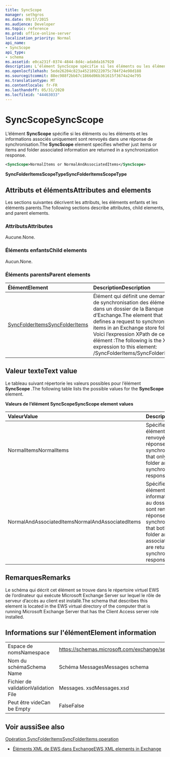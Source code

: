 ```yaml
---
title: SyncScope
manager: sethgros
ms.date: 09/17/2015
ms.audience: Developer
ms.topic: reference
ms.prod: office-online-server
localization_priority: Normal
api_name:
- SyncScope
api_type:
- schema
ms.assetid: e0ca231f-0374-4844-8d4c-ada8da167920
description: L’élément SyncScope spécifie si les éléments ou les éléments et les informations associés uniquement sont renvoyés dans une réponse de synchronisation.
ms.openlocfilehash: 5ede26204c823a452189222075c784f24e98d188
ms.sourcegitcommit: 88ec988f2bb67c1866d06b361615f3674a24e795
ms.translationtype: MT
ms.contentlocale: fr-FR
ms.lasthandoff: 05/31/2020
ms.locfileid: "44463033"
---
```

# <a name="syncscope"></a><span data-ttu-id="a5f98-103">SyncScope</span><span class="sxs-lookup"><span data-stu-id="a5f98-103">SyncScope</span></span>

<span data-ttu-id="a5f98-104">L’élément **SyncScope** spécifie si les éléments ou les éléments et les informations associés uniquement sont renvoyés dans une réponse de synchronisation.</span><span class="sxs-lookup"><span data-stu-id="a5f98-104">The **SyncScope** element specifies whether just items or items and folder associated information are returned in a synchronization response.</span></span> 
  
```xml
<SyncScope>NormalItems or NormalAndAssociatedItems</SyncScope>
```

 <span data-ttu-id="a5f98-105">**SyncFolderItemsScopeType**</span><span class="sxs-lookup"><span data-stu-id="a5f98-105">**SyncFolderItemsScopeType**</span></span>
## <a name="attributes-and-elements"></a><span data-ttu-id="a5f98-106">Attributs et éléments</span><span class="sxs-lookup"><span data-stu-id="a5f98-106">Attributes and elements</span></span>

<span data-ttu-id="a5f98-107">Les sections suivantes décrivent les attributs, les éléments enfants et les éléments parents.</span><span class="sxs-lookup"><span data-stu-id="a5f98-107">The following sections describe attributes, child elements, and parent elements.</span></span>
  
### <a name="attributes"></a><span data-ttu-id="a5f98-108">Attributs</span><span class="sxs-lookup"><span data-stu-id="a5f98-108">Attributes</span></span>

<span data-ttu-id="a5f98-109">Aucune.</span><span class="sxs-lookup"><span data-stu-id="a5f98-109">None.</span></span>
  
### <a name="child-elements"></a><span data-ttu-id="a5f98-110">Éléments enfants</span><span class="sxs-lookup"><span data-stu-id="a5f98-110">Child elements</span></span>

<span data-ttu-id="a5f98-111">Aucun.</span><span class="sxs-lookup"><span data-stu-id="a5f98-111">None.</span></span>
  
### <a name="parent-elements"></a><span data-ttu-id="a5f98-112">Éléments parents</span><span class="sxs-lookup"><span data-stu-id="a5f98-112">Parent elements</span></span>

|<span data-ttu-id="a5f98-113">**Élément**</span><span class="sxs-lookup"><span data-stu-id="a5f98-113">**Element**</span></span>|<span data-ttu-id="a5f98-114">**Description**</span><span class="sxs-lookup"><span data-stu-id="a5f98-114">**Description**</span></span>|
|:-----|:-----|
|[<span data-ttu-id="a5f98-115">SyncFolderItems</span><span class="sxs-lookup"><span data-stu-id="a5f98-115">SyncFolderItems</span></span>](syncfolderitems.md) <br/> |<span data-ttu-id="a5f98-116">Élément qui définit une demande de synchronisation des éléments dans un dossier de la Banque d’Exchange.</span><span class="sxs-lookup"><span data-stu-id="a5f98-116">The element that defines a request to synchronize items in an Exchange store folder.</span></span>  <br/> <span data-ttu-id="a5f98-117">Voici l’expression XPath de cet élément :</span><span class="sxs-lookup"><span data-stu-id="a5f98-117">The following is the XPath expression to this element:</span></span>  <br/> <span data-ttu-id="a5f98-118">/SyncFolderItems</span><span class="sxs-lookup"><span data-stu-id="a5f98-118">/SyncFolderItems</span></span>  <br/> |
   
## <a name="text-value"></a><span data-ttu-id="a5f98-119">Valeur texte</span><span class="sxs-lookup"><span data-stu-id="a5f98-119">Text value</span></span>

<span data-ttu-id="a5f98-120">Le tableau suivant répertorie les valeurs possibles pour l’élément **SyncScope** .</span><span class="sxs-lookup"><span data-stu-id="a5f98-120">The following table lists the possible values for the **SyncScope** element.</span></span> 
  
<span data-ttu-id="a5f98-121">**Valeurs de l’élément SyncScope**</span><span class="sxs-lookup"><span data-stu-id="a5f98-121">**SyncScope element values**</span></span>

|<span data-ttu-id="a5f98-122">**Valeur**</span><span class="sxs-lookup"><span data-stu-id="a5f98-122">**Value**</span></span>|<span data-ttu-id="a5f98-123">**Description**</span><span class="sxs-lookup"><span data-stu-id="a5f98-123">**Description**</span></span>|
|:-----|:-----|
|<span data-ttu-id="a5f98-124">NormalItems</span><span class="sxs-lookup"><span data-stu-id="a5f98-124">NormalItems</span></span>  <br/> |<span data-ttu-id="a5f98-125">Spécifie que seuls les éléments du dossier sont renvoyés dans une réponse de synchronisation.</span><span class="sxs-lookup"><span data-stu-id="a5f98-125">Specifies that only items in the folder are returned in a synchronization response.</span></span>  <br/> |
|<span data-ttu-id="a5f98-126">NormalAndAssociatedItems</span><span class="sxs-lookup"><span data-stu-id="a5f98-126">NormalAndAssociatedItems</span></span>  <br/> |<span data-ttu-id="a5f98-127">Spécifie que les deux éléments dans les informations associées au dossier et au dossier sont renvoyés dans une réponse de synchronisation.</span><span class="sxs-lookup"><span data-stu-id="a5f98-127">Specifies that both items in the folder and folder associated information are returned in a synchronization response.</span></span>  <br/> |
   
## <a name="remarks"></a><span data-ttu-id="a5f98-128">Remarques</span><span class="sxs-lookup"><span data-stu-id="a5f98-128">Remarks</span></span>

<span data-ttu-id="a5f98-129">Le schéma qui décrit cet élément se trouve dans le répertoire virtuel EWS de l’ordinateur qui exécute Microsoft Exchange Server sur lequel le rôle de serveur d’accès au client est installé.</span><span class="sxs-lookup"><span data-stu-id="a5f98-129">The schema that describes this element is located in the EWS virtual directory of the computer that is running Microsoft Exchange Server that has the Client Access server role installed.</span></span>
  
## <a name="element-information"></a><span data-ttu-id="a5f98-130">Informations sur l'élément</span><span class="sxs-lookup"><span data-stu-id="a5f98-130">Element information</span></span>

|||
|:-----|:-----|
|<span data-ttu-id="a5f98-131">Espace de noms</span><span class="sxs-lookup"><span data-stu-id="a5f98-131">Namespace</span></span>  <br/> |https://schemas.microsoft.com/exchange/services/2006/messages  <br/> |
|<span data-ttu-id="a5f98-132">Nom du schéma</span><span class="sxs-lookup"><span data-stu-id="a5f98-132">Schema Name</span></span>  <br/> |<span data-ttu-id="a5f98-133">Schéma Messages</span><span class="sxs-lookup"><span data-stu-id="a5f98-133">Messages schema</span></span>  <br/> |
|<span data-ttu-id="a5f98-134">Fichier de validation</span><span class="sxs-lookup"><span data-stu-id="a5f98-134">Validation File</span></span>  <br/> |<span data-ttu-id="a5f98-135">Messages. xsd</span><span class="sxs-lookup"><span data-stu-id="a5f98-135">Messages.xsd</span></span>  <br/> |
|<span data-ttu-id="a5f98-136">Peut être vide</span><span class="sxs-lookup"><span data-stu-id="a5f98-136">Can be Empty</span></span>  <br/> |<span data-ttu-id="a5f98-137">False</span><span class="sxs-lookup"><span data-stu-id="a5f98-137">False</span></span>  <br/> |
   
## <a name="see-also"></a><span data-ttu-id="a5f98-138">Voir aussi</span><span class="sxs-lookup"><span data-stu-id="a5f98-138">See also</span></span>



[<span data-ttu-id="a5f98-139">Opération SyncFolderItems</span><span class="sxs-lookup"><span data-stu-id="a5f98-139">SyncFolderItems operation</span></span>](syncfolderitems-operation.md)


- [<span data-ttu-id="a5f98-140">Éléments XML de EWS dans Exchange</span><span class="sxs-lookup"><span data-stu-id="a5f98-140">EWS XML elements in Exchange</span></span>](ews-xml-elements-in-exchange.md)

